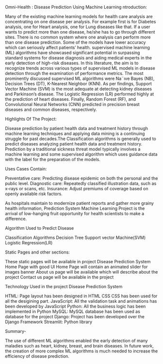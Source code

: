 Omni-Health : Disease Prediction Using Machine Learning ntroduction:

Many of the existing machine learning models for health care analysis are concentrating on one disease per analysis. For example first is for Diabetes analysis, one for Heart analysis, one for Lung diseases like that. If a user wants to predict more than one disease, he/she has to go through different sites. There is no common system where one analysis can perform more than one disease prediction. Some of the models have lower accuracy which can seriously affect patients’ health. supervised machine learning (ML) algorithms have showcased significant potential in surpassing standard systems for disease diagnosis and aiding medical experts in the early detection of high-risk diseases. In this literature, the aim is to recognize trends across various types of supervised ML models in disease detection through the examination of performance metrics. The most prominently discussed supervised ML algorithms were Na¨ıve Bayes (NB), Decision Trees (DT), K-Nearest Neighbor (KNN). As per findings, Support Vector Machine (SVM) is the most adequate at detecting kidney diseases and Parkinson’s disease. The Logistic Regression (LR) performed highly at the prediction of heart diseases. Finally, Random Forest (RF), and Convolutional Neural Networks (CNN) predicted in precision breast diseases and common diseases, respectively.

Highlights Of The Project:

Disease prediction by patient health data and treatment history through machine learning techniques and applying data mining is a continuing struggle for past decades.The Classification algorithms is generally used to predict diseases analyzing patient health data and treatment history. Prediction by a traditional sickness threat model typically involves a machine learning and some supervised algorithm which uses guidance data with the label for the preparation of the models.

Uses Cases Contain:

Preventative care: Predicting disease epidemic on both the personal and the public level.
Diagnostic care: Repeatedly classified illustration data, such as x-rays or scans, etc.
Insurance: Adjust premiums of coverage based on openly available risk factors.

As hospitals maintain to modernize patient reports and gather more grainy health information, Prediction System Machine Learning Project is the arrival of low-hanging fruit opportunity for health scientists to make a difference.


Algorithm Used to Predict Disease

Classification Algorithms 
Decision Tree 
Support vector Machine(SVM) 
Logistic Regression(LR)

Static Pages and other sections:

These static pages will be available in project Disease Prediction System
Home Page with good Ul Home Page will contain an animated slider for images banner About us page will be available which will describe about the project Contact us page will be available in the project

Technology Used in the project Disease Prediction System

HTML: Page layout has been designed in HTML CSS CSS has been used for all the desigining part.
JavaScript: All the validation task and animations has been developed by JavaScript 
Python: All the business logic has been implemented in Python 
MySQL: MySQL database has been used as database for the project 
Django: Project has been developed over the Django Framework 
Streamlit: Python library

Summary-

 The use of different ML algorithms enabled the early detection of many maladies such as heart, kidney, breast, and brain diseases. In future work, the creation of more complex ML algorithms is much needed to increase the efficiency of disease prediction.
